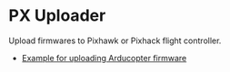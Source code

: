 # PX Uploader

Upload firmwares to Pixhawk or Pixhack flight controller.

* [Example for uploading Arducopter firmware](https://github.com/asciich/flightcontroller/tree/master/quadrocopter/pixhack/firmware/arducopter)

